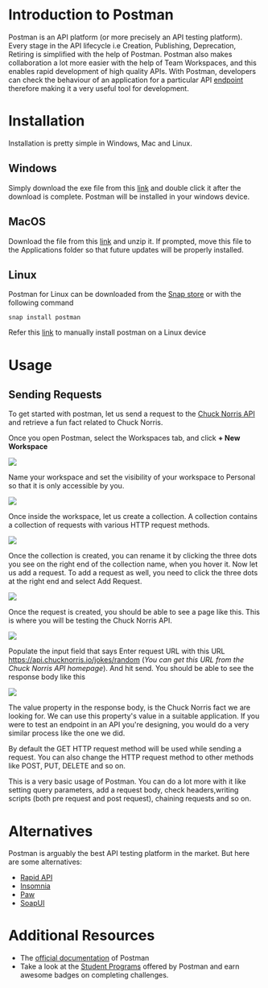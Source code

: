 # Introduction to Postman
Postman is an API platform (or more precisely an API testing platform). Every stage in the API lifecycle i.e Creation, Publishing, Deprecation, Retiring is simplified with the help of Postman. Postman also makes collaboration a lot more easier with the help of Team Workspaces, and this enables rapid development of high quality APIs. With Postman, developers can check the behaviour of an application for a particular API [endpoint](https://searchapparchitecture.techtarget.com/definition/API-endpoint) therefore making it a very useful tool for development.
# Installation
Installation is pretty simple in Windows, Mac and Linux.

## Windows
Simply download the exe file from this [link](https://www.postman.com/downloads/) and double click it after the download is complete. Postman will be installed in your windows device.

## MacOS
Download the file from this [link](https://www.postman.com/downloads/) and unzip it. If prompted, move this file to the Applications folder so that future updates will be properly installed.

## Linux
Postman for Linux can be downloaded from the [Snap store](https://snapcraft.io/postman) or with the following command
```shell
snap install postman
```
Refer this [link](https://learning.postman.com/docs/getting-started/installation-and-updates/#installing-postman-on-linux) to manually install postman on a Linux device

# Usage
## Sending Requests
To get started with postman, let us send a request to the [Chuck Norris API](https://api.chucknorris.io/) and retrieve a fun fact related to Chuck Norris.

Once you open Postman, select the Workspaces tab, and click **+ New Workspace**


![](./assets/4.0_Intro_to_Postman/pstmn1.png)


Name your workspace and set the visibility of your workspace to Personal so that it is only accessible by you. 


![](./assets/4.0_Intro_to_Postman/pstmn2.png)


Once inside the workspace, let us create a collection. A collection contains a collection of requests with various HTTP request methods. 


![](./assets/4.0_Intro_to_Postman/pstmn3.png)


Once the collection is created, you can rename it by clicking the three dots you see on the right end of the collection name, when you hover it. Now let us add a request. To add a request as well, you need to click the three dots at the right end and select Add Request. 


![](./assets/4.0_Intro_to_Postman/pstmn4.png)


Once the request is created, you should be able to see a page like this. This is where you will be testing the Chuck Norris API. 


![](./assets/4.0_Intro_to_Postman/pstmn5.png)


Populate the input field that says Enter request URL with this URL https://api.chucknorris.io/jokes/random (*You can get this URL from the Chuck Norris API homepage*). And hit send. You should be able to see the response body like this


![](./assets/4.0_Intro_to_Postman/pstmn6.png)


The value property in the response body, is the Chuck Norris fact we are looking for. We can use this property's value in a suitable application. If you were to test an endpoint in an API you're designing, you would do a very similar process like the one we did.

By default the GET HTTP request method will be used while sending a request. You can also change the HTTP request method to other methods like POST, PUT, DELETE and so on.

This is a very basic usage of Postman. You can do a lot more with it like setting query parameters, add a request body, check headers,writing scripts (both pre request and post request), chaining requests and so on.

# Alternatives
Postman is arguably the best API testing platform in the market. But here are some alternatives:
- [Rapid API](https://rapidapi.com/products/api-testing/?utm_source=google&utm_medium=cpc&utm_campaign=Testing&utm_term=postman%20alternative_e&gclid=CjwKCAjw7--KBhAMEiwAxfpkWCzs854JkLN9RA3UKK8eU6oZEkWFq1tG-GsiAul-U8yukBtA1dPaEhoCUwEQAvD_BwE)
- [Insomnia](https://insomnia.rest/)
- [Paw](https://paw.cloud/)
- [SoapUI](https://www.soapui.org/)
  
# Additional Resources
- The [official documentation](https://learning.postman.com/docs/getting-started/introduction/) of Postman
- Take a look at the [Student Programs](https://www.postman.com/company/student-program/) offered by Postman and earn awesome badges on completing challenges.